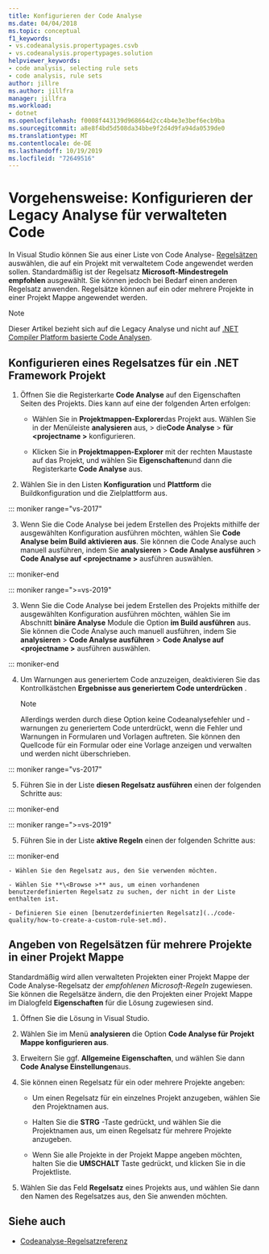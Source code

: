 ```yaml
---
title: Konfigurieren der Code Analyse
ms.date: 04/04/2018
ms.topic: conceptual
f1_keywords:
- vs.codeanalysis.propertypages.csvb
- vs.codeanalysis.propertypages.solution
helpviewer_keywords:
- code analysis, selecting rule sets
- code analysis, rule sets
author: jillre
ms.author: jillfra
manager: jillfra
ms.workload:
- dotnet
ms.openlocfilehash: f0008f443139d968664d2cc4b4e3e3bef6ecb9ba
ms.sourcegitcommit: a8e8f4bd5d508da34bbe9f2d4d9fa94da0539de0
ms.translationtype: MT
ms.contentlocale: de-DE
ms.lasthandoff: 10/19/2019
ms.locfileid: "72649516"
---
```

# <a name="how-to-configure-legacy-analysis-for-managed-code"></a>Vorgehensweise: Konfigurieren der Legacy Analyse für verwalteten Code

In Visual Studio können Sie aus einer Liste von Code Analyse- [Regelsätzen](../code-quality/rule-set-reference.md) auswählen, die auf ein Projekt mit verwaltetem Code angewendet werden sollen. Standardmäßig ist der Regelsatz **Microsoft-Mindestregeln empfohlen** ausgewählt. Sie können jedoch bei Bedarf einen anderen Regelsatz anwenden. Regelsätze können auf ein oder mehrere Projekte in einer Projekt Mappe angewendet werden.

> [!NOTE]
> Dieser Artikel bezieht sich auf die Legacy Analyse und nicht auf [.NET Compiler Platform basierte Code Analysen](use-roslyn-analyzers.md).

## <a name="configure-a-rule-set-for-a-net-framework-project"></a>Konfigurieren eines Regelsatzes für ein .NET Framework Projekt

1. Öffnen Sie die Registerkarte **Code Analyse** auf den Eigenschaften Seiten des Projekts. Dies kann auf eine der folgenden Arten erfolgen:

   - Wählen Sie in **Projektmappen-Explorer**das Projekt aus. Wählen Sie in der Menüleiste **analysieren** aus,  >  die**Code Analyse**  > **für \<projectname >** konfigurieren.

   - Klicken Sie in **Projektmappen-Explorer** mit der rechten Maustaste auf das Projekt, und wählen Sie **Eigenschaften**und dann die Registerkarte **Code Analyse** aus.

2. Wählen Sie in den Listen **Konfiguration** und **Plattform** die Buildkonfiguration und die Zielplattform aus.

::: moniker range="vs-2017"

3. Wenn Sie die Code Analyse bei jedem Erstellen des Projekts mithilfe der ausgewählten Konfiguration ausführen möchten, wählen Sie **Code Analyse beim Build aktivieren aus**. Sie können die Code Analyse auch manuell ausführen, indem Sie **analysieren**  > **Code Analyse ausführen**  > **Code Analyse auf \<projectname >** ausführen auswählen.

::: moniker-end

::: moniker range=">=vs-2019"

3. Wenn Sie die Code Analyse bei jedem Erstellen des Projekts mithilfe der ausgewählten Konfiguration ausführen möchten, wählen Sie im Abschnitt **binäre Analyse** Module die Option **im Build ausführen** aus. Sie können die Code Analyse auch manuell ausführen, indem Sie **analysieren**  > **Code Analyse ausführen**  > **Code Analyse auf \<projectname >** ausführen auswählen.

::: moniker-end

4. Um Warnungen aus generiertem Code anzuzeigen, deaktivieren Sie das Kontrollkästchen **Ergebnisse aus generiertem Code unterdrücken** .

    > [!NOTE]
    > Allerdings werden durch diese Option keine Codeanalysefehler und -warnungen zu generiertem Code unterdrückt, wenn die Fehler und Warnungen in Formularen und Vorlagen auftreten. Sie können den Quellcode für ein Formular oder eine Vorlage anzeigen und verwalten und werden nicht überschrieben.

::: moniker range="vs-2017"

5. Führen Sie in der Liste **diesen Regelsatz ausführen** einen der folgenden Schritte aus:

::: moniker-end

::: moniker range=">=vs-2019"

5. Führen Sie in der Liste **aktive Regeln** einen der folgenden Schritte aus:

::: moniker-end

    - Wählen Sie den Regelsatz aus, den Sie verwenden möchten.

    - Wählen Sie **\<Browse >** aus, um einen vorhandenen benutzerdefinierten Regelsatz zu suchen, der nicht in der Liste enthalten ist.

    - Definieren Sie einen [benutzerdefinierten Regelsatz](../code-quality/how-to-create-a-custom-rule-set.md).

## <a name="specify-rule-sets-for-multiple-projects-in-a-solution"></a>Angeben von Regelsätzen für mehrere Projekte in einer Projekt Mappe

Standardmäßig wird allen verwalteten Projekten einer Projekt Mappe der Code Analyse-Regelsatz der *empfohlenen Microsoft-Regeln* zugewiesen. Sie können die Regelsätze ändern, die den Projekten einer Projekt Mappe im Dialogfeld **Eigenschaften** für die Lösung zugewiesen sind.

1. Öffnen Sie die Lösung in Visual Studio.

2. Wählen Sie im Menü **analysieren** die Option **Code Analyse für Projekt Mappe konfigurieren aus**.

3. Erweitern Sie ggf. **Allgemeine Eigenschaften**, und wählen Sie dann **Code Analyse Einstellungen**aus.

4. Sie können einen Regelsatz für ein oder mehrere Projekte angeben:

    - Um einen Regelsatz für ein einzelnes Projekt anzugeben, wählen Sie den Projektnamen aus.

    - Halten Sie die **STRG** -Taste gedrückt, und wählen Sie die Projektnamen aus, um einen Regelsatz für mehrere Projekte anzugeben.

    - Wenn Sie alle Projekte in der Projekt Mappe angeben möchten, halten Sie die **UMSCHALT** Taste gedrückt, und klicken Sie in die Projektliste.

5. Wählen Sie das Feld **Regelsatz** eines Projekts aus, und wählen Sie dann den Namen des Regelsatzes aus, den Sie anwenden möchten.

## <a name="see-also"></a>Siehe auch

- [Codeanalyse-Regelsatzreferenz](../code-quality/rule-set-reference.md)
